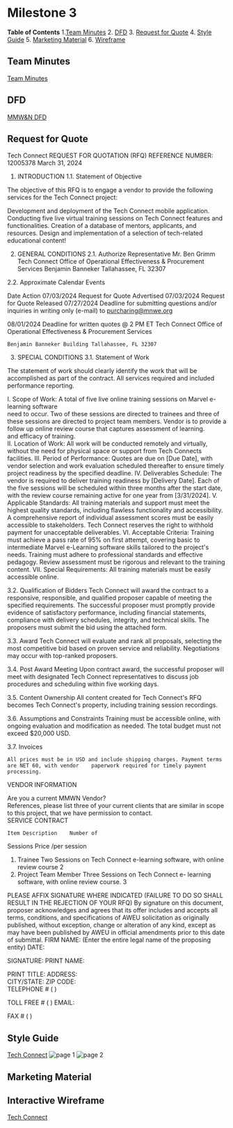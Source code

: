 # Milestone 3

**Table of Contents**
1.[Team Minutes](team-minutes)
2. [DFD](#dfd)
3. [Request for Quote](#request-for-quote)
4. [Style Guide](#style-guide)
5. [Marketing Material](#marketing-materials)
6. [Wireframe](#wireframe)


## Team Minutes
[Team Minutes](https://github.com/cis-famu/design-project-mmw-n/blob/main/MMW%26N%20meeting%20minutes.docx)

## DFD
[MMW&N DFD](https://github.com/cis-famu/design-project-mmw-n/blob/main/mmnw_DFD.drawio.png)


## Request for Quote
Tech Connect
 REQUEST FOR QUOTATION (RFQ) REFERENCE NUMBER: 12005378
March 31, 2024


1.	INTRODUCTION
1.1.	Statement of Objective

The objective of this RFQ is to engage a vendor to provide the following services for the Tech    Connect project:

Development and deployment of the Tech Connect mobile application.
Conducting five live virtual training sessions on Tech Connect features and functionalities.
Creation of a database of mentors, applicants, and resources.
Design and implementation of a selection of tech-related educational content!

2.	GENERAL CONDITIONS
2.1.	Authorize Representative
Mr. Ben Grimm Tech Connect
Office of Operational Effectiveness & Procurement Services Benjamin Banneker
Tallahassee, FL 32307

2.2.	Approximate Calendar Events

Date	Action
07/03/2024	Request for Quote Advertised
07/03/2024	Request for Quote Released
07/27/2024	Deadline for submitting questions and/or inquiries in writing only (e-mail) to purcharing@mnwe.org 

08/01/2024	Deadline for written quotes @ 2 PM ET Tech Connect
Office of Operational Effectiveness & Procurement Services
 
	Benjamin Banneker Building Tallahassee, FL 32307

3.	SPECIAL CONDITIONS
3.1.	Statement of Work

The statement of work should clearly identify the work that will be accomplished as part of the contract. All services required and included performance reporting.

I.	Scope of Work: A total of five live online training sessions on Marvel e-learning software          
          need to occur. Two of these sessions are directed to trainees and three of these sessions are
          directed to project team members. 
          Vendor is to provide a follow up online review course that captures assessment of learning.       
                        and efficacy of training.  
II.	 Location of Work: All work will be conducted remotely and virtually, without the need for physical space or support from Tech Connects facilities.
III.	Period of Performance: Quotes are due on [Due Date], with vendor selection and work evaluation scheduled thereafter to ensure timely project readiness by the specified deadline.
IV.	Deliverables Schedule: The vendor is required to deliver training readiness by [Delivery Date]. Each of the five sessions will be scheduled within three months after the start date, with the review course remaining active for one year from [3/31/2024].
V.	Applicable Standards: All training materials and support must meet the highest quality standards, including flawless functionality and accessibility. A comprehensive report of individual assessment scores must be easily accessible to stakeholders. Tech Connect reserves the right to withhold payment for unacceptable deliverables.
VI.	Acceptable Criteria: Training must achieve a pass rate of 95% on first attempt, covering basic to intermediate Marvel e-Learning software skills tailored to the project's needs. Training must adhere to professional standards and effective pedagogy. Review assessment must be rigorous and relevant to the training content.
VII.	Special Requirements: All training materials must be easily accessible online.

3.2.	Qualification of Bidders
	Tech Connect will award the contract to a responsive, responsible, and qualified proposer      capable of meeting the specified requirements. The successful proposer must promptly provide evidence   of satisfactory performance, including financial statements, compliance with delivery schedules, integrity, and technical skills.
              The proposers must submit the bid using the attached form.

3.3.	Award
Tech Connect will evaluate and rank all proposals, selecting the most competitive bid based on      proven service and reliability. Negotiations may occur with top-ranked proposers.

3.4.	Post Award Meeting
Upon contract award, the successful proposer will meet with designated Tech Connect representatives to discuss job procedures and scheduling within five working days.

3.5.	Content Ownership
All content created for Tech Connect's RFQ becomes Tech Connect's property, including training session recordings.

3.6.	Assumptions and Constraints
Training must be accessible online, with ongoing evaluation and modification as needed. The total budget must not exceed $20,000 USD.

3.7.	Invoices

	All prices must be in USD and include shipping charges. Payment terms are NET 60, with vendor    paperwork required for timely payment processing. 
VENDOR INFORMATION

Are you a current MMWN Vendor?	
References, please list three of your current clients that are similar in scope to this project, that we have permission to contact.	
SERVICE CONTRACT

	Item Description	Number of
Sessions	Price /per session
1.	Trainee Two Sessions on Tech Connect e-learning software,
with online review course	2	
2.	Project Team Member Three Sessions on Tech Connect e-
learning software, with online review course.	3	

PLEASE AFFIX SIGNATURE WHERE INDICATED
(FAILURE TO DO SO SHALL RESULT IN THE REJECTION OF YOUR RFQ)
By signature on this document, proposer acknowledges and agrees that its offer includes and accepts all terms, conditions, and specifications of AWEU solicitation as originally published, without exception, change or alteration of any kind, except as may have been published by AWEU in official amendments prior to this date of submittal.
FIRM NAME: (Enter the entire legal name of the proposing entity)	DATE:

SIGNATURE: 		PRINT NAME:


PRINT TITLE:
ADDRESS: 	
CITY/STATE:		ZIP CODE: 	
TELEPHONE # (	)


TOLL FREE  # (	)	EMAIL:


FAX # (	)
 


## Style Guide
[Tech Connect](https://www.figma.com/file/qWg22vb8cD4w0JL3ygX7mo/Tech-Connect?type=design&node-id=0-1&mode=design&t=hqyrTO9GqfxDsx4i-0)
![page 1](https://github.com/cis-famu/design-project-mmw-n/assets/103545946/2f7dbaaa-4a8b-4e35-b8bb-15e863dce047)
![page 2](https://github.com/cis-famu/design-project-mmw-n/assets/103545946/7dee9c1d-0be9-446c-9638-38c9dd47cbcd)

## Marketing Material


## Interactive Wireframe

[Tech Connect](https://www.figma.com/file/qWg22vb8cD4w0JL3ygX7mo/Tech-Connect?type=design&node-id=0%3A1&mode=design&t=W2iiMPiNPjOSFRJt-1)


